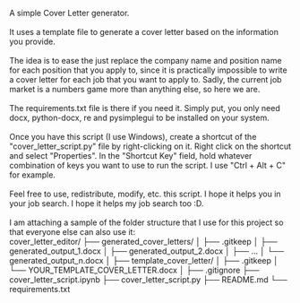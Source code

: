 A simple Cover Letter generator. 
<br>
<br>
It uses a template file to generate a cover letter based on the information you provide.
<br>
<br>
The idea is to ease the just replace the company name and position name for each position that you apply to, since it is practically impossible to write a cover letter for each job that you want to apply to. Sadly, the current job market is a numbers game more than anything else, so here we are.
<br>
<br>
The requirements.txt file is there if you need it. Simply put, you only need docx, python-docx, re and pysimplegui to be installed on your system.
<br>
<br>
Once you have this script (I use Windows), create a shortcut of the "cover_letter_script.py" file by right-clicking on it. Right click on the shortcut and select "Properties". In the "Shortcut Key" field, hold whatever combination of keys you want to use to run the script. I use "Ctrl + Alt + C" for example.
<br>
<br>
Feel free to use, redistribute, modify, etc. this script. I hope it helps you in your job search. I hope it helps my job search too :D.
<br>
<br>
I am attaching a sample of the folder structure that I use for this project so that everyone else can also use it:
<br>
cover_letter_editor/
├── generated_cover_letters/
│   ├── .gitkeep
│   ├── generated_output_1.docx
│   ├── generated_output_2.docx
│   ├── ...
│   └── generated_output_n.docx
│
├── template_cover_letter/
│   ├── .gitkeep
│   └── YOUR_TEMPLATE_COVER_LETTER.docx
│
├── .gitignore
├── cover_letter_script.ipynb
├── cover_letter_script.py
├── README.md
└── requirements.txt